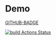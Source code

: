 # Demo
[GITHUB-BADGE](https://github.com/nikeshprajapati/Demo/workflows/build/badge.svg)

[![build Actions Status](https://github.com/nikeshprajapati/Demo/workflows/build/badge.svg)](https://github.com/nikeshprajapati/Demo/actions)

